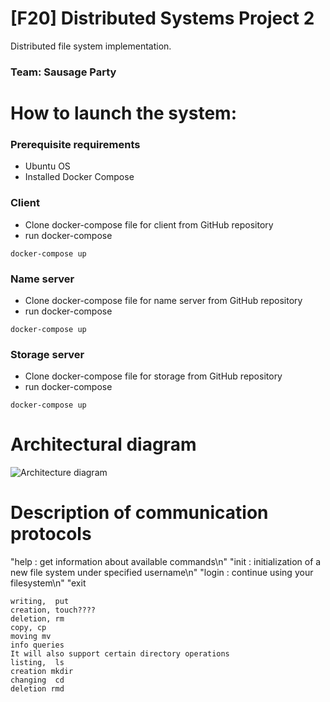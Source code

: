 # [F20] Distributed Systems Project 2
Distributed file system implementation.
### Team: Sausage Party

# How to launch the system:
### Prerequisite requirements
* Ubuntu OS
* Installed Docker Compose

### Client
* Clone docker-compose file for client from GitHub repository
* run docker-compose 
```
docker-compose up
```
### Name server
* Clone docker-compose file for name server from GitHub repository
* run docker-compose 
```
docker-compose up
```
### Storage server
* Clone docker-compose file for storage from GitHub repository
* run docker-compose 
```
docker-compose up
```
# Architectural diagram
![Architecture diagram](https://i.ibb.co/m4SrnHb/123456.png)

# Description of communication protocols
"help                         : get information about available commands\n"
"init <username> <password>   : initialization of a new file system under specified username\n"
"login <username>             : continue using your filesystem\n"
"exit

```file reading, get
writing,  put 
creation, touch????
deletion, rm
copy, cp
moving mv
info queries  
It will also support certain directory operations 
listing,  ls
creation mkdir 
changing  cd
deletion rmd
